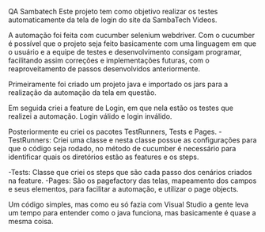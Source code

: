 QA Sambatech
Este projeto tem como objetivo realizar os testes automaticamente da tela de login do site da SambaTech Videos.

A automação foi feita com cucumber selenium webdriver. Com o cucumber é possível que o projeto seja feito basicamente com uma linguagem em que o usuário e a equipe de testes e desenvolvimento consigam programar, facilitando assim correções e implementações futuras, com o reaproveitamento de passos desenvolvidos anteriormente.

Primeiramente foi criado um projeto java e importado os jars para a realização da automação da tela em questão.

Em seguida criei a feature de Login, em que nela estão os testes que realizei a automação. Login válido e login inválido.

Posteriormente eu criei os pacotes TestRunners, Tests e Pages.
-TestRunners: Criei uma classe e nesta classe possue as configurações para que o código seja rodado, no método de cucumber é necessário para identificar quais os diretórios estão as features e os steps.

-Tests: 
Classe que criei os steps que são cada passo dos cenários criados na feature.
-Pages: 
São os pagefactory das telas, mapeamento dos campos e seus elementos, para facilitar a automação, e utilizar o page objects.

Um código simples, mas como eu só fazia com Visual Studio a gente leva um tempo para entender como o java funciona, mas basicamente é quase a mesma coisa.

